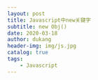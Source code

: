```yaml
---
layout: post
title: Javascript中new关键字
subtitle: new Obj()
date: 2020-03-18
author: dukang
header-img: img/js.jpg
catalog: true
tags: 
    - Javascript
---
```


